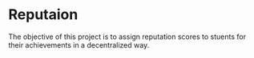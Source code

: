 # Reputaion
The objective of this project is to assign reputation scores to stuents for their achievements in a decentralized way.
